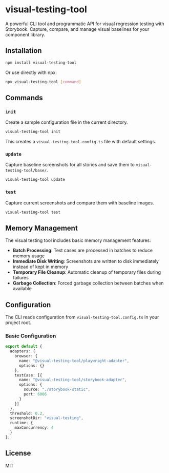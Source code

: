 # visual-testing-tool

A powerful CLI tool and programmatic API for visual regression testing with Storybook. Capture, compare, and manage visual baselines for your component library.

## Installation

```bash
npm install visual-testing-tool
```

Or use directly with npx:

```bash
npx visual-testing-tool [command]
```

## Commands

### `init`

Create a sample configuration file in the current directory.

```bash
visual-testing-tool init
```

This creates a `visual-testing-tool.config.ts` file with default settings.

### `update`

Capture baseline screenshots for all stories and save them to `visual-testing-tool/base/`.

```bash
visual-testing-tool update
```

### `test`

Capture current screenshots and compare them with baseline images.

```bash
visual-testing-tool test
```

## Memory Management

The visual testing tool includes basic memory management features:

- **Batch Processing**: Test cases are processed in batches to reduce memory usage
- **Immediate Disk Writing**: Screenshots are written to disk immediately instead of kept in memory
- **Temporary File Cleanup**: Automatic cleanup of temporary files during failures
- **Garbage Collection**: Forced garbage collection between batches when available

## Configuration

The CLI reads configuration from `visual-testing-tool.config.ts` in your project root.

### Basic Configuration

```typescript
export default {
  adapters: {
    browser: {
      name: "@visual-testing-tool/playwright-adapter",
      options: {}
    },
    testCase: [{
      name: "@visual-testing-tool/storybook-adapter",
      options: {
        source: "./storybook-static",
        port: 6006
      }
    }]
  },
  threshold: 0.2,
  screenshotDir: "visual-testing",
  runtime: {
    maxConcurrency: 4
  }
};
```


## License

MIT